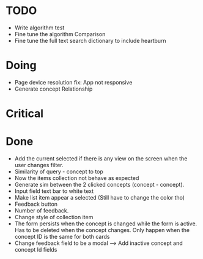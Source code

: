 # TODO

* Write algorithm test
* Fine tune the algorithm Comparison
* Fine tune the full text search dictionary to include heartburn

# Doing
* Page device resolution fix: App not responsive
* Generate concept Relationship

# Critical

# Done
* Add the current selected if there is any view on the screen when the
    user changes filter.
* Similarity of query - concept to top
* Now the items collection not behave as expected
* Generate sim between the 2 clicked concepts (concept - concept).
* Input field text bar to white text
* Make list item appear a selected (Still have to change the color tho) 
* Feedback button
* Number of feedback.
* Change style of collection item
* The form persists when the concept is changed while the form is active.
    Has to be deleted when the concept changes.
    Only happen when the concept ID is the same for both cards
* Change feedback field to be a modal
    --> Add inactive concept and concept Id fields

